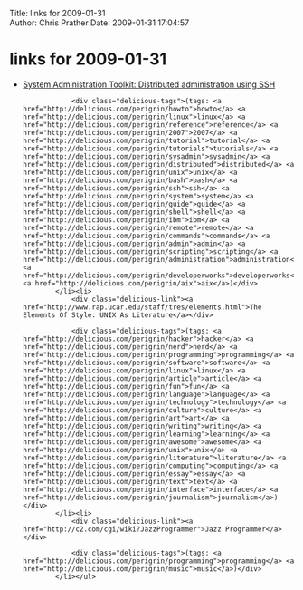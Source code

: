 Title: links for 2009-01-31  
Author: Chris Prather
Date: 2009-01-31 17:04:57

# links for 2009-01-31
<ul class="delicious"><li>
                <div class="delicious-link"><a href="http://www.ibm.com/developerworks/aix/library/au-satdistadmin/index.html">System Administration Toolkit: Distributed administration using SSH</a></div>
                
                <div class="delicious-tags">(tags: <a href="http://delicious.com/perigrin/howto">howto</a> <a href="http://delicious.com/perigrin/linux">linux</a> <a href="http://delicious.com/perigrin/reference">reference</a> <a href="http://delicious.com/perigrin/2007">2007</a> <a href="http://delicious.com/perigrin/tutorial">tutorial</a> <a href="http://delicious.com/perigrin/tutorials">tutorials</a> <a href="http://delicious.com/perigrin/sysadmin">sysadmin</a> <a href="http://delicious.com/perigrin/distributed">distributed</a> <a href="http://delicious.com/perigrin/unix">unix</a> <a href="http://delicious.com/perigrin/bash">bash</a> <a href="http://delicious.com/perigrin/ssh">ssh</a> <a href="http://delicious.com/perigrin/system">system</a> <a href="http://delicious.com/perigrin/guide">guide</a> <a href="http://delicious.com/perigrin/shell">shell</a> <a href="http://delicious.com/perigrin/ibm">ibm</a> <a href="http://delicious.com/perigrin/remote">remote</a> <a href="http://delicious.com/perigrin/commands">commands</a> <a href="http://delicious.com/perigrin/admin">admin</a> <a href="http://delicious.com/perigrin/scripting">scripting</a> <a href="http://delicious.com/perigrin/administration">administration</a> <a href="http://delicious.com/perigrin/developerworks">developerworks</a> <a href="http://delicious.com/perigrin/aix">aix</a>)</div>
            </li><li>
                <div class="delicious-link"><a href="http://www.rap.ucar.edu/staff/tres/elements.html">The Elements Of Style: UNIX As Literature</a></div>
                
                <div class="delicious-tags">(tags: <a href="http://delicious.com/perigrin/hacker">hacker</a> <a href="http://delicious.com/perigrin/nerd">nerd</a> <a href="http://delicious.com/perigrin/programming">programming</a> <a href="http://delicious.com/perigrin/software">software</a> <a href="http://delicious.com/perigrin/linux">linux</a> <a href="http://delicious.com/perigrin/article">article</a> <a href="http://delicious.com/perigrin/fun">fun</a> <a href="http://delicious.com/perigrin/language">language</a> <a href="http://delicious.com/perigrin/technology">technology</a> <a href="http://delicious.com/perigrin/culture">culture</a> <a href="http://delicious.com/perigrin/art">art</a> <a href="http://delicious.com/perigrin/writing">writing</a> <a href="http://delicious.com/perigrin/learning">learning</a> <a href="http://delicious.com/perigrin/awesome">awesome</a> <a href="http://delicious.com/perigrin/unix">unix</a> <a href="http://delicious.com/perigrin/literature">literature</a> <a href="http://delicious.com/perigrin/computing">computing</a> <a href="http://delicious.com/perigrin/essay">essay</a> <a href="http://delicious.com/perigrin/text">text</a> <a href="http://delicious.com/perigrin/interface">interface</a> <a href="http://delicious.com/perigrin/journalism">journalism</a>)</div>
            </li><li>
                <div class="delicious-link"><a href="http://c2.com/cgi/wiki?JazzProgrammer">Jazz Programmer</a></div>
                
                <div class="delicious-tags">(tags: <a href="http://delicious.com/perigrin/programming">programming</a> <a href="http://delicious.com/perigrin/music">music</a>)</div>
            </li></ul>
